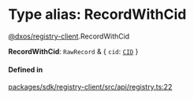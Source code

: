 # Type alias: RecordWithCid

[@dxos/registry-client](../modules/dxos_registry_client.md).RecordWithCid

 **RecordWithCid**: `RawRecord` & { `cid`: [`CID`](../classes/dxos_registry_client.CID.md)  }

#### Defined in

[packages/sdk/registry-client/src/api/registry.ts:22](https://github.com/dxos/dxos/blob/db8188dae/packages/sdk/registry-client/src/api/registry.ts#L22)
